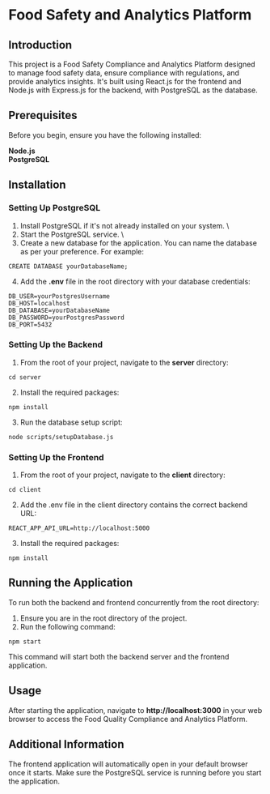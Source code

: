 # Food Safety and Analytics Platform
## Introduction
This project is a Food Safety Compliance and Analytics Platform designed to manage food safety data, ensure compliance with regulations, and provide analytics insights. It's built using React.js for the frontend and Node.js with Express.js for the backend, with PostgreSQL as the database.

## Prerequisites
Before you begin, ensure you have the following installed:

**Node.js** \
**PostgreSQL**

## Installation
### Setting Up PostgreSQL
1. Install PostgreSQL if it's not already installed on your system. \
2. Start the PostgreSQL service. \
3. Create a new database for the application. You can name the database as per your preference. For example:
```
CREATE DATABASE yourDatabaseName;
```
4. Add the **.env** file in the root directory with your database credentials:
```
DB_USER=yourPostgresUsername
DB_HOST=localhost
DB_DATABASE=yourDatabaseName
DB_PASSWORD=yourPostgresPassword
DB_PORT=5432
```
### Setting Up the Backend
1. From the root of your project, navigate to the **server** directory:
```
cd server
```
2. Install the required packages:
```
npm install
```
3. Run the database setup script:
```
node scripts/setupDatabase.js
```
### Setting Up the Frontend
1. From the root of your project, navigate to the **client** directory:
```
cd client
```
2. Add the .env file in the client directory contains the correct backend URL:
```
REACT_APP_API_URL=http://localhost:5000
```
3. Install the required packages:
```
npm install
```
## Running the Application
To run both the backend and frontend concurrently from the root directory:

1. Ensure you are in the root directory of the project.
2. Run the following command:
```
npm start
```
This command will start both the backend server and the frontend application.
## Usage
After starting the application, navigate to **http://localhost:3000** in your web browser to access the Food Quality Compliance and Analytics Platform.

## Additional Information
The frontend application will automatically open in your default browser once it starts.
Make sure the PostgreSQL service is running before you start the application.
